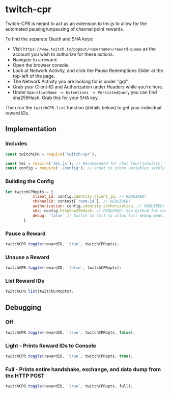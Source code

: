 # twitch-cpr

Twitch-CPR is meant to act as an extension to tmi.js to allow for the automated pausing/unpausing of channel point rewards.

To find the separate Oauth and SHA keys:
- Visit `https://www.twitch.tv/popout/<username>/reward-queue` as the account you wish to authorize for these actions.
- Navigate to a reward.
- Open the browser console.
- Look at Network Activity, and click the Pause Redemptions Slider at the top-left of the page.
- The Network Activity you are looking for is under "gql".
- Grab your Client-ID and Authorization under Headers while you're here.
- Under `OperationName -> Extentions -> PersistedQuery` you can find sha256Hash. Grab this for your SHA key.

Then run the `twitchCPR.list` function (details below) to get your individual reward IDs.

## Implementation

### Includes
```javascript
const twitchCPR = require(`twitch-cpr`);

const tmi = require('tmi.js'); // Recommended for chat functionality, though not strictly necessary to function.
const config = require('./config'); // Great to store variables safely
```
### Building the Config
```javascript
let twitchCPRopts = {
            client_id: config.identity.client_id, // REQUIRED!
            channelID: context[`room-id`], // REQUIRED!
            authorization: config.identity.authorization, // REQUIRED! "OAUTH ********************" This may be different than your usual OAUTH Pass. Info on Github.
            sha: config.httpSha256Hash, // REQUIRED! See Github for how to generate
            debug: `false` // Switch to full to allow full debug mode, or true for just the reward ID's (Full Debug not recommended for production use)
        }
```

### Pause a Reward
```javascript
twitchCPR.toggle(rewardID, `true`, twitchCPRopts);
```

### Unause a Reward
```javascript
twitchCPR.toggle(rewardID, `false`, twitchCPRopts);
```

### List Reward IDs
```javascript
twitchCPR.list(twitchCPRopts);
```

## Debugging

### Off
```javascript
twitchCPR.toggle(rewardID, `true`, twitchCPRopts, false);
```
### Light - Prints Reward IDs to Console
```javascript
twitchCPR.toggle(rewardID, `true`, twitchCPRopts, true);
```

### Full - Prints entire handshake, exchange, and data dump from the HTTP POST
```javascript
twitchCPR.toggle(rewardID, `true`, twitchCPRopts, full);
```
